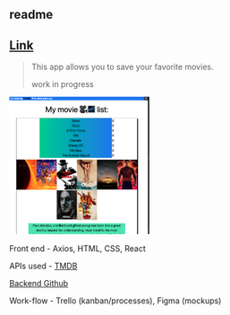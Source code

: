 ## readme

## [Link](https://adnjoo.github.io/movie-app/)

> This app allows you to save your favorite movies.
>
> work in progress

<a href='https://adnjoo.github.io/movie-app/'>
<img src='./v0.0.0.3.png' width='250'>
</a><br />

Front end - Axios, HTML, CSS, React

APIs used - [TMDB](https://www.themoviedb.org/)

[Backend Github](https://github.com/adnjoo/movie-app-backend)

Work-flow - Trello (kanban/processes), Figma (mockups)

